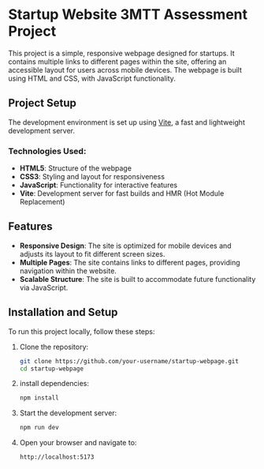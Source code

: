 # Startup Website 3MTT Assessment Project

This project is a simple, responsive webpage designed for startups. It contains multiple links to different pages within the site, offering an accessible layout for users across mobile devices. The webpage is built using HTML and CSS, with JavaScript functionality.

## Project Setup

The development environment is set up using [Vite](https://vitejs.dev/), a fast and lightweight development server.

### Technologies Used:

- **HTML5**: Structure of the webpage
- **CSS3**: Styling and layout for responsiveness
- **JavaScript**: Functionality for interactive features
- **Vite**: Development server for fast builds and HMR (Hot Module Replacement)

## Features

- **Responsive Design**: The site is optimized for mobile devices and adjusts its layout to fit different screen sizes.
- **Multiple Pages**: The site contains links to different pages, providing navigation within the website.
- **Scalable Structure**: The site is built to accommodate future functionality via JavaScript.

## Installation and Setup

To run this project locally, follow these steps:

1. Clone the repository:
   ```bash
   git clone https://github.com/your-username/startup-webpage.git
   cd startup-webpage
   ```
2. install dependencies:
   ```bash
   npm install
   ```
3. Start the development server:
   ```bash
   npm run dev
   ```
4. Open your browser and navigate to:

   ```bash
   http://localhost:5173
   ```

